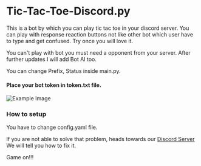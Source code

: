 # Tic-Tac-Toe-Discord.py
This is  a bot by which you can play tic tac toe in your discord server. You can play with response reaction buttons not like other bot which user have to type and get confused.
Try once you will love it.

You can't play with bot you must need a opponent from your server. After further updates I will add Bot AI too.

You can change Prefix, Status inside main.py.

<h4>Place your bot token in token.txt file.</h4>

![Example Image](https://i.imgur.com/imeGRZD.gif)


<h3>How to setup</h3>

You have to change config.yaml file.


If you are not able to solve that problem, heads towards our [Discord Server](https://discord.gg/sgY2cyk)
We will tell you how to fix it.

Game on!!!
